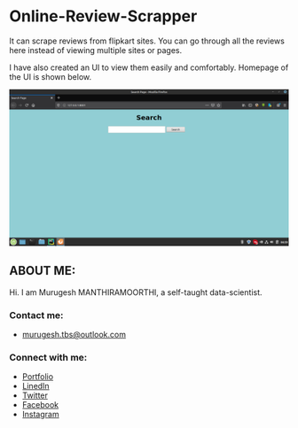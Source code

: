 # Online-Review-Scrapper
It can scrape reviews from flipkart sites. You can go through all the reviews here instead of viewing multiple sites or pages.

I have also created an UI to view them easily and comfortably. Homepage of the UI is shown below.

![Home_page](https://github.com/murugeshmanthiramoorthi/Online-Review-Scrapper/blob/master/home_page.png)

## ABOUT ME:
Hi. I am Murugesh MANTHIRAMOORTHI, a self-taught data-scientist. 

### Contact me:

* [murugesh.tbs@outlook.com](mailto:murugesh.tbs@outlook.com)

### Connect with me:

* [Portfolio](https://murugeshmanthiramoorthi.github.io/)
* [LinedIn](https://www.linkedin.com/in/murugesh-manthiramoorthi/)
* [Twitter](https://twitter.com/murugesh__m)
* [Facebook](https://www.facebook.com/murugeshmanthiramoorthi/)
* [Instagram](https://www.instagram.com/murugesh__m/)
